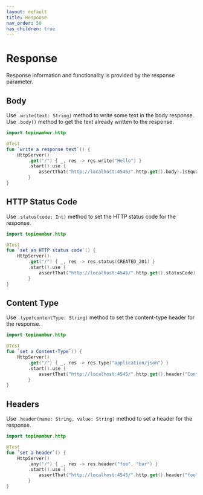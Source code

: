 ```yaml
---
layout: default
title: Response
nav_order: 50
has_children: true
---
```


# Response
Response information and functionality is provided by the response parameter.

## Body
Use `.write(text: String)` method to write some text in the body response. Use `.body()` method to get the text already written to the response.

```kotlin
import topinambur.http

@Test
fun `write a response text`() {
    HttpServer()
        .get("/") { _, res -> res.write("Hello") }
        .start().use {
            assertThat("http://localhost:4545/".http.get().body).isEqualTo("Hello")
        }
}
```

## HTTP Status Code
Use `.status(code: Int)` method to set the HTTP status code for the response.

```kotlin
import topinambur.http

@Test
fun `set an HTTP status code`() {
    HttpServer()
        .get("/") { _, res -> res.status(CREATED_201) }
        .start().use {
            assertThat("http://localhost:4545/".http.get().statusCode).isEqualTo(CREATED_201)
        }
}
```

## Content Type
Use `.type(contentType: String)` method to set the content-type header for the response.

```kotlin
import topinambur.http

@Test
fun `set a Content-Type`() {
    HttpServer()
        .get("/") { _, res -> res.type("application/json") }
        .start().use {
            assertThat("http://localhost:4545/".http.get().header("Content-Type")).isEqualTo("application/json")
        }
}
```

## Headers
Use `.header(name: String, value: String)` method to set a header for the response.

```kotlin
import topinambur.http

@Test
fun `set a header`() {
    HttpServer()
        .any("/") { _, res -> res.header("foo", "bar") }
        .start().use {
            assertThat("http://localhost:4545/".http.get().header("foo")).isEqualTo("bar")
        }
}
```
